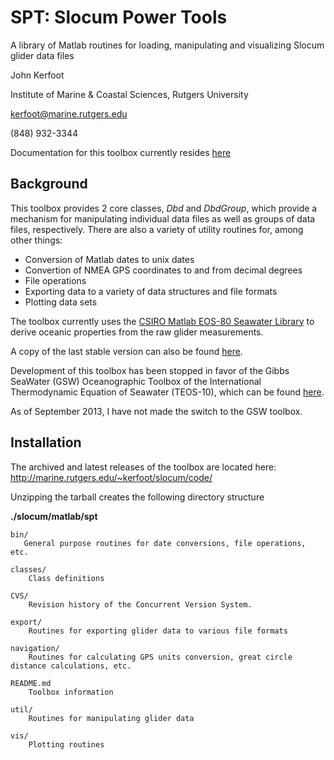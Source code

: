 SPT: Slocum Power Tools
=======================
A library of Matlab routines for loading, manipulating and visualizing Slocum 
glider data files

John Kerfoot

Institute of Marine & Coastal Sciences, Rutgers University

kerfoot@marine.rutgers.edu

(848) 932-3344

Documentation for this toolbox currently resides [here](http://rucool.marine.rutgers.edu/manuals/glider/thoughts-ideas-and-tips-for-slocum-glider-data-management)

Background
----------

This toolbox provides 2 core classes, *Dbd* and *DbdGroup*, which provide a
mechanism for manipulating individual data files as well as groups of data
files, respectively.  There are also a variety of utility routines for, among
other things:

+ Conversion of Matlab dates to unix dates
+ Convertion of NMEA GPS coordinates to and from decimal degrees
+ File operations
+ Exporting data to a variety of data structures and file formats
+ Plotting data sets

The toolbox currently uses the [CSIRO Matlab EOS-80 Seawater Library](http://www.cmar.csiro.au/datacentre/ext_docs/seawater.htm) to derive oceanic properties from the raw glider measurements.  
    
A copy of the last stable version can also be found [here](http://marine.rutgers.edu/~kerfoot/slocum/code/seawater_ver3_3.tar).

Development of this toolbox has been stopped in favor of the Gibbs SeaWater
(GSW) Oceanographic Toolbox of the International Thermodynamic Equation of
Seawater (TEOS-10), which can be found [here](http://www.teos-10.org/software/gsw_matlab_v3_02.zip).

As of September 2013, I have not made the switch to the GSW toolbox.

Installation
-------------

The archived and latest releases of the toolbox are located here:
    http://marine.rutgers.edu/~kerfoot/slocum/code/

Unzipping the tarball creates the following directory structure

**./slocum/matlab/spt**

    bin/
       General purpose routines for date conversions, file operations, etc.

    classes/
        Class definitions

    CVS/
        Revision history of the Concurrent Version System.

    export/
        Routines for exporting glider data to various file formats

    navigation/
        Routines for calculating GPS units conversion, great circle distance calculations, etc.

    README.md
        Toolbox information

    util/
        Routines for manipulating glider data

    vis/
        Plotting routines

